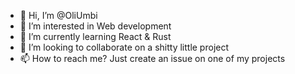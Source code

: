- 👋 Hi, I’m @OliUmbi
- 👀 I’m interested in Web development
- 🌱 I’m currently learning React & Rust
- 💞️ I’m looking to collaborate on a shitty little project
- 📫 How to reach me? Just create an issue on one of my projects

<!---
OliUmbi/OliUmbi is a ✨ special ✨ repository because its `README.md` (this file) appears on your GitHub profile.
You can click the Preview link to take a look at your changes.
--->

